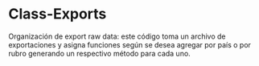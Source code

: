# Class-Exports
Organización de export raw data: este código toma un archivo de exportaciones y asigna funciones según se desea agregar por país o por rubro generando un respectivo método para cada uno.
